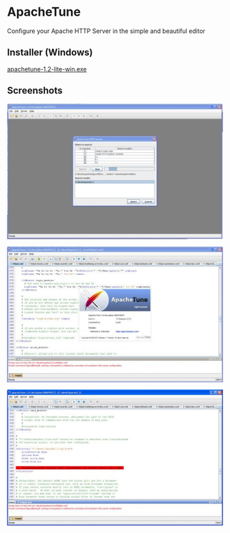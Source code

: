# ApacheTune
Configure your Apache HTTP Server in the simple and beautiful editor

## Installer (Windows)
[apachetune-1.2-lite-win.exe](https://sourceforge.net/projects/apachetune/files/apachetune-1.2-lite-win.exe/download)

## Screenshots

![](.site/images/1.jpg)

![](.site/images/2.jpg)

![](.site/images/3.jpg)

